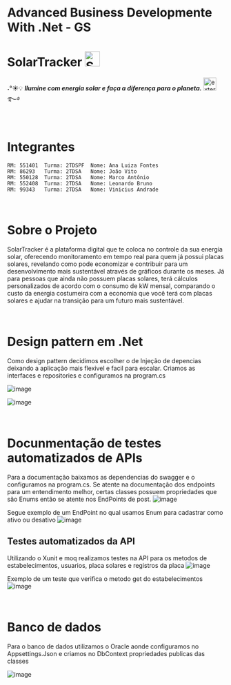 # Advanced Business Developmente With .Net - GS

# SolarTracker <img src="Images/solartracker.png" alt="SolarTracker" width="35" height="35" /> 

˖°☀️💡 ***Ilumine com energia solar e faça a diferença para o planeta.*** <img width="30" height="30" src="https://img.icons8.com/external-nawicon-flat-nawicon/64/external-solar-panel-energy-nawicon-flat-nawicon-2.png" alt="external-solar-panel-energy-nawicon-flat-nawicon-2"/> ࿐࿔

<br>

# Integrantes
    RM: 551401  Turma: 2TDSPF  Nome: Ana Luiza Fontes 
    RM: 86293   Turma: 2TDSA   Nome: João Vito
    RM: 550128  Turma: 2TDSA   Nome: Marco Antônio
    RM: 552408  Turma: 2TDSA   Nome: Leonardo Bruno
    RM: 99343   Turma: 2TDSA   Nome: Vinicius Andrade

<br>

# Sobre o Projeto
SolarTracker é a plataforma digital que te coloca no controle da sua energia solar, oferecendo monitoramento em tempo real para quem já possui placas solares, revelando como pode economizar e contribuir para um desenvolvimento mais sustentável através de gráficos durante os meses. Já para pessoas que ainda não possuem placas solares, terá cálculos personalizados de acordo com o consumo de kW mensal, comparando o custo da energia costumeira com a economia que você terá com placas solares e ajudar na transição para um futuro mais sustentável.

<br>


# Design pattern em .Net

Como design pattern decidimos escolher o de Injeção de depencias deixando a aplicação mais flexivel e facil para escalar. Criamos as interfaces e repositories e configuramos na program.cs 

![image](https://github.com/user-attachments/assets/8dd3597b-9778-4f4f-bee0-66526e7a3244)

![image](https://github.com/user-attachments/assets/39d3467a-1196-4227-9eb2-9fd3a4b939c9)

<br>


# Docunmentação de testes automatizados de  APIs 

Para a documentação baixamos as dependencias do swagger e o configuramos na program.cs. Se atente na documentação dos endpoints para um entendimento melhor, certas classes possuem propriedades que são Enums então se atente nos EndPoints de post.
![image](https://github.com/user-attachments/assets/95b2e342-2ed5-475f-912c-f7a529c16191)

Segue exemplo de um EndPoint no qual usamos Enum para cadastrar como ativo ou desativo
![image](https://github.com/user-attachments/assets/7cfdd5d5-1e39-4705-806b-73676b09fa36)

## Testes automatizados da API
Utilizando o Xunit e moq realizamos testes na API para os metodos de estabelecimentos, usuarios, placa solares e registros da placa
![image](https://github.com/user-attachments/assets/fab8f8ac-4133-450f-8da7-0b6b88e7f304)


Exemplo de um teste que verifica o metodo get do estabelecimentos 
![image](https://github.com/user-attachments/assets/bc31ed8e-704e-47fb-baab-f716250acd21)


<br>


# Banco de dados

Para o banco de dados utilizamos o Oracle aonde configuramos no Appsettings.Json e criamos no DbContext propriedades publicas das classes

![image](https://github.com/user-attachments/assets/6ad9ce35-5a97-48fb-a4a1-037a785a2a13)



